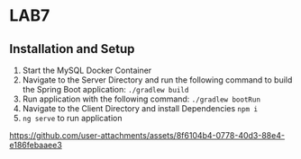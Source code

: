 # LAB7

## Installation and Setup

1. Start the MySQL Docker Container
2. Navigate to the Server Directory and run the following command to build the Spring Boot application: ` ./gradlew build `
3. Run application with the following command: `./gradlew bootRun`
4. Navigate to the Client Directory and install Dependencies `npm i`
5. `ng serve` to run application



https://github.com/user-attachments/assets/8f6104b4-0778-40d3-88e4-e186febaaee3

